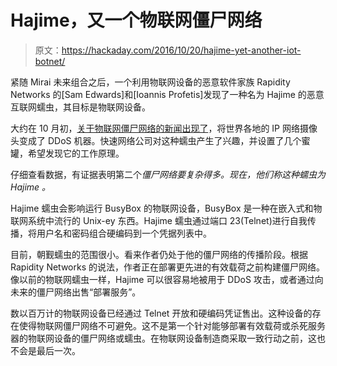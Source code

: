 # Hajime，又一个物联网僵尸网络

> 原文：<https://hackaday.com/2016/10/20/hajime-yet-another-iot-botnet/>

紧随 Mirai 未来组合之后，一个利用物联网设备的恶意软件家族 Rapidity Networks 的[Sam Edwards]和[Ioannis Profetis]发现了一种名为 Hajime 的恶意互联网蠕虫，其目标是物联网设备。

大约在 10 月初，[关于物联网僵尸网络的新闻出现了](http://hackaday.com/2016/10/06/how-to-become-part-of-an-iot-botnet/)，将世界各地的 IP 网络摄像头变成了 DDoS 机器。快速网络公司对这种蠕虫产生了兴趣，并设置了几个蜜罐，希望发现它的工作原理。

仔细查看数据，有证据表明第二个*僵尸网络要复杂得多。现在，他们称这种蠕虫为 *Hajime* 。*

Hajime 蠕虫会影响运行 BusyBox 的物联网设备，BusyBox 是一种在嵌入式和物联网系统中流行的 Unix-ey 东西。Hajime 蠕虫通过端口 23(Telnet)进行自我传播，将用户名和密码组合硬编码到一个凭据列表中。

目前，朝觐蠕虫的范围很小。看来作者仍处于他的僵尸网络的传播阶段。根据 Rapidity Networks 的说法，作者正在部署更先进的有效载荷之前构建僵尸网络。像以前的物联网蠕虫一样，Hajime 可以很容易地被用于 DDoS 攻击，或者通过向未来的僵尸网络出售“部署服务”。

数以百万计的物联网设备已经通过 Telnet 开放和硬编码凭证售出。这种设备的存在使得物联网僵尸网络不可避免。这不是第一个针对能够部署有效载荷或杀死服务器的物联网设备的僵尸网络或蠕虫。在物联网设备制造商采取一致行动之前，这也不会是最后一次。